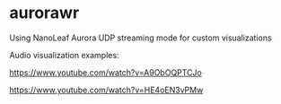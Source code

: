 # aurorawr
Using NanoLeaf Aurora UDP streaming mode for custom visualizations


Audio visualization examples:

https://www.youtube.com/watch?v=A9ObOQPTCJo

https://www.youtube.com/watch?v=HE4oEN3vPMw
